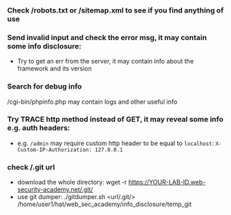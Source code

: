 ### Check /robots.txt or /sitemap.xml to see if you find anything of use 

### Send invalid input and check the error msg, it may contain some info disclosure:
- Try to get an err from the server, it may contain info about the framework and its version

### Search for debug info
/cgi-bin/phpinfo.php may contain logs and other useful info

### Try TRACE http method instead of GET, it may reveal some info e.g. auth headers:
- e.g. `/admin` may require custom http header to be equal to `localhost`:
`X-Custom-IP-Authorization: 127.0.0.1`

### check /.git url
- download the whole directory: wget -r https://YOUR-LAB-ID.web-security-academy.net/.git/
- use git dumper: ./gitdumper.sh <url/.git/> /home/user1/hat/web_sec_academy/info_disclosure/temp_git

